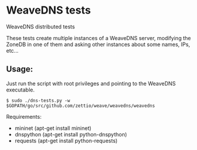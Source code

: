 # WeaveDNS tests

WeaveDNS distributed tests

These tests create multiple instances of a WeaveDNS server, modifying the ZoneDB
in one of them and asking other instances about some names, IPs, etc...

## Usage:

Just run the script with root privileges and pointing to the WeaveDNS executable.

```
$ sudo ./dns-tests.py -w $GOPATH/go/src/github.com/zettio/weave/weavedns/weavedns
```

Requirements:

- mininet     (apt-get install mininet)
- dnspython   (apt-get install python-dnspython)
- requests    (apt-get install python-requests)



